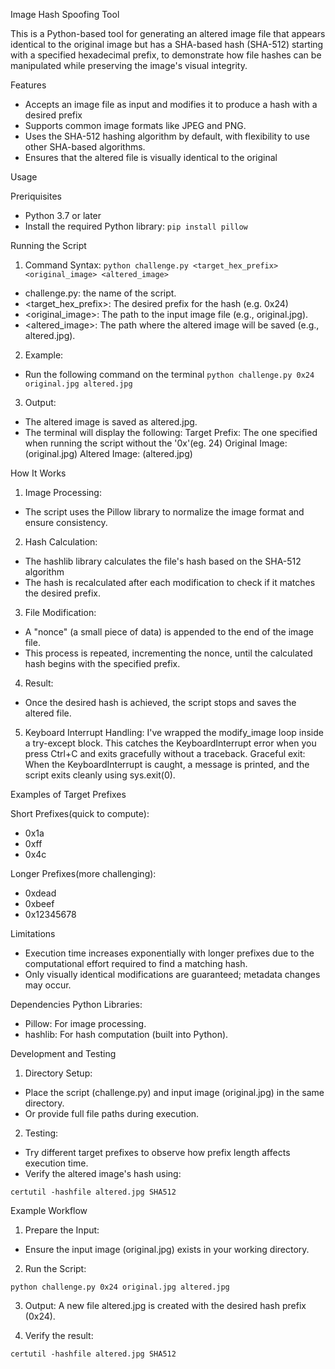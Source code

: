Image Hash Spoofing Tool

This is a Python-based tool for generating an altered image file that appears identical to the original image but has a SHA-based hash (SHA-512) starting with a specified hexadecimal prefix, to demonstrate how file hashes can be manipulated while preserving the image's visual integrity.


Features
 - Accepts an image file as input and modifies it to produce a hash with a desired prefix
 - Supports common image formats like JPEG and PNG.
 - Uses the SHA-512 hashing algorithm by default, with flexibility to use other SHA-based algorithms.
 - Ensures that the altered file is visually identical to the original

 Usage 

 Preriquisites
 - Python 3.7 or later
 - Install the required Python library:
 ``` pip install pillow ```

Running the Script

1. Command Syntax:
``` python challenge.py <target_hex_prefix> <original_image> <altered_image>  ```

- challenge.py: the name of the script.
- <target_hex_prefix>: The desired prefix for the hash (e.g. 0x24)
- <original_image>: The path to the input image file (e.g., original.jpg).
- <altered_image>: The path where the altered image will be saved (e.g., altered.jpg).

2. Example:
- Run the following command on the terminal
``` python challenge.py 0x24 original.jpg altered.jpg ```

3. Output:
- The altered image is saved as altered.jpg.
- The terminal will display the following:
Target Prefix: The one specified when running the script without the '0x'(eg. 24)
Original Image: (original.jpg)
Altered Image: (altered.jpg)

How It Works
1. Image Processing:
- The script uses the Pillow library to normalize the image format and ensure consistency.

2. Hash Calculation:
- The hashlib library calculates the file's hash based on the SHA-512 algorithm
- The hash is recalculated after each modification to check if it matches the desired prefix.

3. File Modification:
- A "nonce" (a small piece of data) is appended to the end of the image file.
- This process is repeated, incrementing the nonce, until the calculated hash begins with the specified prefix.

4. Result:
- Once the desired hash is achieved, the script stops and saves the altered file.

5. Keyboard Interrupt Handling: I've wrapped the modify_image loop inside a try-except block. This catches the KeyboardInterrupt error when you press Ctrl+C and exits gracefully without a traceback.
Graceful exit: When the KeyboardInterrupt is caught, a message is printed, and the script exits cleanly using sys.exit(0).


Examples of Target Prefixes

Short Prefixes(quick to compute):
- 0x1a
- 0xff
- 0x4c

Longer Prefixes(more challenging):
- 0xdead
- 0xbeef
- 0x12345678

Limitations
- Execution time increases exponentially with longer prefixes due to the computational effort required to find a matching hash.
- Only visually identical modifications are guaranteed; metadata changes may occur.

Dependencies
Python Libraries:
- Pillow: For image processing.
- hashlib: For hash computation (built into Python).

Development and Testing
1. Directory Setup:
- Place the script (challenge.py) and input image (original.jpg) in the same directory.
- Or provide full file paths during execution.
2. Testing:
- Try different target prefixes to observe how prefix length affects execution time.
- Verify the altered image's hash using:

``` certutil -hashfile altered.jpg SHA512 ```


Example Workflow
1. Prepare the Input:
- Ensure the input image (original.jpg) exists in your working directory.

2. Run the Script:

``` python challenge.py 0x24 original.jpg altered.jpg ```

3. Output:
A new file altered.jpg is created with the desired hash prefix (0x24).

4. Verify the result:

``` certutil -hashfile altered.jpg SHA512 ```













